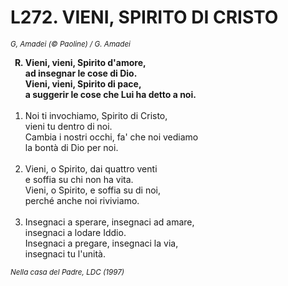 # L272. VIENI, SPIRITO DI CRISTO

<sub><i>G, Amadei (© Paoline) / G. Amadei</i></sub>
<ol>
	<b><li type="A" value="18">Vieni, vieni, Spirito d'amore,<br>
		ad insegnar le cose di Dio.<br>
		Vieni, vieni, Spirito di pace,<br>
		a suggerir le cose che Lui ha detto a noi.</li></b><br>
	<li value="1">Noi ti invochiamo, Spirito di Cristo,<br>
		vieni tu dentro di noi.<br>
		Cambia i nostri occhi, fa' che noi vediamo<br>
		la bontà di Dio per noi.</li><br>
	<li>Vieni, o Spirito, dai quattro venti<br>
		e soffia su chi non ha vita.<br>
		Vieni, o Spirito, e soffia su di noi,<br>
		perché anche noi riviviamo.</li><br>
	<li>Insegnaci a sperare, insegnaci ad amare,<br>
		insegnaci a lodare Iddio.<br>
		Insegnaci a pregare, insegnaci la via,<br>
		insegnaci tu l'unità.</li>
</ol>
<sub><i>Nella casa del  Padre, LDC (1997)</i></sub>
